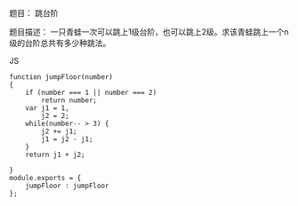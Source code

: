 题目： 跳台阶

题目描述： 一只青蛙一次可以跳上1级台阶，也可以跳上2级。求该青蛙跳上一个n级的台阶总共有多少种跳法。

JS
```
function jumpFloor(number)
{
    if (number === 1 || number === 2) 
        return number;
    var j1 = 1,
        j2 = 2;
    while(number-- > 3) {
        j2 += j1;
        j1 = j2 - j1;
    }
    return j1 + j2;
    
}
module.exports = {
    jumpFloor : jumpFloor
};
```

